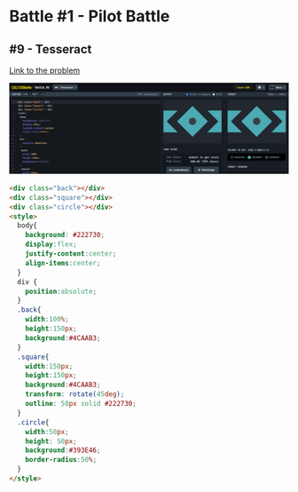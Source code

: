 # Battle #1 - Pilot Battle

## #9 - Tesseract

[Link to the problem](https://cssbattle.dev/play/9)

![result](./images/09_tesseract.png)

```html
<div class="back"></div>
<div class="square"></div>
<div class="circle"></div>
<style>
  body{
    background: #222730;
    display:flex;
    justify-content:center;
    align-items:center;
  }
  div {
    position:absolute;
  }
  .back{
    width:100%;
    height:150px;
    background:#4CAAB3;
  }
  .square{
    width:150px;
    height:150px;
    background:#4CAAB3;
    transform: rotate(45deg);
    outline: 50px solid #222730;
  }
  .circle{
    width:50px;
    height: 50px;
    background:#393E46;
    border-radius:50%;
  }
</style>
```
